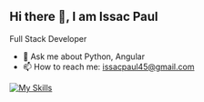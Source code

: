 ## Hi there 👋, I am Issac Paul


Full Stack Developer

- 💬 Ask me about Python, Angular
- 📫 How to reach me: issacpaul45@gmail.com

[![My Skills](https://skillicons.dev/icons?i=js,html,css,angular,bootstrap&theme=light)](https://skillicons.dev)

